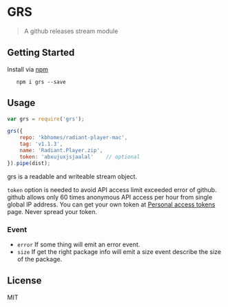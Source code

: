 # GRS

> A github releases stream module

## Getting Started

Install via [npm](http://npmjs.org/grs)

```shell
   npm i grs --save
```

## Usage

```Javascript
var grs = require('grs');

grs({
    repo: 'kbhomes/radiant-player-mac',
    tag: 'v1.1.3',
    name: 'Radiant.Player.zip',
    token: 'abxujuxjsjaalal'    // optional
}).pipe(dist);
```

grs is a readable and writeable stream object.

`token` option is needed to avoid API access limit exceeded error of github.
github allows only 60 times anonymous API access per hour from single global IP address.
You can get your own token at [Personal access tokens](https://github.com/settings/tokens) page.
Never spread your token.

### Event
* `error` If some thing will emit an error event.
* `size` If get the right package info will emit a size event describe the size of the package.


## License

MIT
